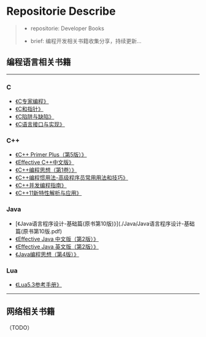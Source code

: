 # Repositorie Describe

>- repositorie:  Developer Books
>
>- brief: 编程开发相关书籍收集分享，持续更新...
>

## 编程语言相关书籍
---
### C

- [《C专家编程》](./C/C专家编程.pdf)
- [《C和指针》](./C/C和指针.pdf)
- [《C陷阱与缺陷》](./C/C陷阱与缺陷.pdf)
- [《C语言接口与实现》](./C/C语言接口与实现.pdf)


### C++

- [《C++ Primer Plus（第5版）》](./Cpp/C++%20Primer%20Plus（第5版）.pdf)
- [《Effective C++中文版》](./Cpp/Effective%20C++中文版.pdf)
- [《C++编程思想（第1卷）》](./Cpp/C++编程思想（第1卷）.pdf)
- [《C++编程惯用法-高级程序员常用用法和技巧》](./Cpp/C++编程惯用法-高级程序员常用用法和技巧.pdf)
- [《C++并发编程指南》](./Cpp/C++并发编程指南.pdf)
- [《C++11新特性解析与应用》](./Cpp/C++11新特性解析与应用.pdf)


### Java

- [《Java语言程序设计-基础篇(原书第10版)》](./Java/Java语言程序设计-基础篇(原书第10版.pdf)
- [《Effective Java 中文版（第2版）》](./Java/Effective%20Java%20中文版（第2版）.pdf)
- [《Effective Java 英文版（第2版）》](./Java/Effective%20Java%20英文版（第2版）.pdf)
- [《Java编程思想（第4版）》](./Java/Java编程思想（第4版）.pdf)


### Lua
- [《Lua5.3参考手册》](./Lua/Lua5.3参考手册.pdf)


---

## 网络相关书籍
（TODO）
